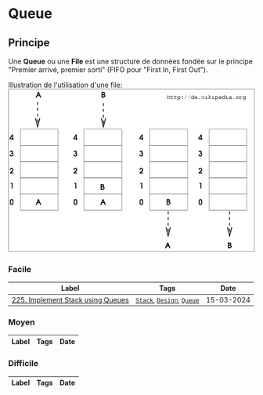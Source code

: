 # Queue

## Principe

Une **Queue** ou une **File** est une structure de données fondée sur le principe "Premier arrivé, premier sorti" (FIFO pour "First In, First Out").

Illustration de l'utilisation d'une file:  
<img src="../imgs/skills/queue-1.png"/>

### Facile

| Label                                                                                        | Tags                                                                  | Date       |
| -------------------------------------------------------------------------------------------- | --------------------------------------------------------------------- | ---------- |
| [225. Implement Stack using Queues](../Probleme/0225.%20Implement%20Stack%20using%20Queues/) | [`Stack`](./stack.md), [`Design`](./design.md), [`Queue`](./queue.md) | 15-03-2024 |

### Moyen

| Label | Tags | Date |
| ----- | ---- | ---- |

### Difficile

| Label | Tags | Date |
| ----- | ---- | ---- |
